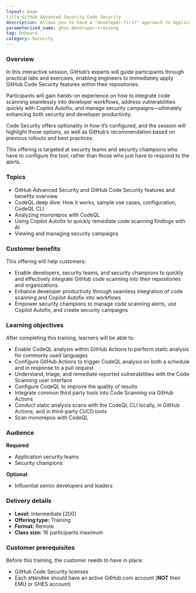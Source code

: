 ```yaml
---
layout: page
title:GitHub Advanced Security Code Security
description: Allows you to have a "developer-first" approach to Application Security, recognizing that developers have a critical role to play in securing your applications.
parameterized_name: ghas-developer-training
tag: Onboard
category: Security
---
```


### Overview

In this interactive session, GitHub’s experts will guide participants through practical labs and exercises, enabling engineers to immediately apply GitHub Code Security features within their repositories.

Participants will gain hands-on experience on how to integrate code scanning seamlessly into developer workflows, address vulnerabilities quickly with Copilot Autofix, and manage security campaigns—ultimately enhancing both security and developer productivity.

Code Security offers optionality in how it’s configured, and the session will highlight those options, as well as GitHub’s recommendation based on previous rollouts and best practices.

This offering is targeted at security teams and security champions who have to configure the tool, rather than those who just have to respond to the alerts.

### Topics

- GitHub Advanced Security and GitHub Code Security features and benefits overview
- CodeQL deep dive: How it works, sample use cases, configuration, CodeQL CLI
- Analyzing monorepos with CodeQL
- Using Copilot Autofix to quickly remediate code scanning findings with AI
- Viewing and managing security campaigns

### Customer benefits

This offering will help customers:

- Enable developers, security teams, and security champions to quickly and effectively integrate GitHub code scanning into their repositories and organizations.
- Enhance developer productivity through seamless integration of code scanning and Copilot Autofix into workflows
- Empower security champions to manage code scanning alerts, use Copilot Autofix, and create security campaigns

### Learning objectives

After completing this training, learners will be able to:

- Enable CodeQL analysis within GitHub Actions to perform static analysis for commonly used languages
- Configure GitHub Actions to trigger CodeQL analysis on both a schedule and in response to a pull request
- Understand, triage, and remediate reported vulnerabilities with the Code Scanning user interface
- Configure CodeQL to improve the quality of results
- Integrate common third party tools into Code Scanning via GitHub Actions
- Conduct static analysis scans with the CodeQL CLI locally, in GitHub Actions, and in third-party CI/CD tools
- Scan monorepos with CodeQL

### Audience

**Required**:

- Application security teams
- Security champions

**Optional**:

- Influential senior developers and leaders

### Delivery details

- **Level:** Intermediate [200]
- **Offering type:** Training
- **Format:** Remote
- **Class size:** 16 participants maximum

### Customer prerequisites

Before this training, the customer needs to have in place:

- GitHub Code Security licenses
- Each attendee should have an active GitHub.com account (**NOT** their EMU or GHES account)
